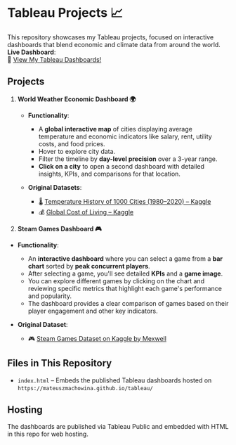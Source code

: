 # Tableau Projects 📈

This repository showcases my Tableau projects, focused on interactive dashboards that blend economic and climate data from around the world.
**Live Dashboard**:  
🚀 [View My Tableau Dashboards!](https://mateuszmachowina.github.io/tableau/)

## Projects

1. **World Weather Economic Dashboard 🌍**

   - **Functionality**:
     - A **global interactive map** of cities displaying average temperature and economic indicators like salary, rent, utility costs, and food prices.
     - Hover to explore city data.  
     - Filter the timeline by **day-level precision** over a 3-year range.  
     - **Click on a city** to open a second dashboard with detailed insights, KPIs, and comparisons for that location.

   - **Original Datasets**:
     - 🌡️ [Temperature History of 1000 Cities (1980–2020) – Kaggle](https://www.kaggle.com/datasets/hansukyang/temperature-history-of-1000-cities-1980-to-2020)  
     - 💰 [Global Cost of Living – Kaggle](https://www.kaggle.com/datasets/mvieira101/global-cost-of-living)
    
2. **Steam Games Dashboard 🎮**

- **Functionality**:
  - An **interactive dashboard** where you can select a game from a **bar chart** sorted by **peak concurrent players**.
  - After selecting a game, you'll see detailed **KPIs** and a **game image**.
  - You can explore different games by clicking on the chart and reviewing specific metrics that highlight each game's performance and popularity.
  - The dashboard provides a clear comparison of games based on their player engagement and other key indicators.

- **Original Dataset**:
  - 🎮 [Steam Games Dataset on Kaggle by Mexwell](https://www.kaggle.com/datasets/mexwell/steamgames)

## Files in This Repository

  - `index.html` – Embeds the published Tableau dashboards hosted on `https://mateuszmachowina.github.io/tableau/`

## Hosting

The dashboards are published via Tableau Public and embedded with HTML in this repo for web hosting.

